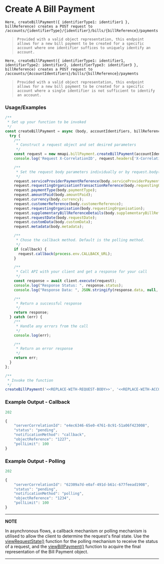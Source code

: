 # Create A Bill Payment

`Here, createBillPayment({ identifierType1: identifier1 }, billReference) creates a POST request to /accounts/{identifierType}/{identifier}/bills/{billReference}/payments`

> `Provided with a valid object representation, this endpoint allows for a new bill payment to be created for a specific account where one identifier suffices to uniquely identify an account.`

`Here, createBillPayment({ identifierType1: identifier1, identifierType2: identifier2, identifierType3: identifier3 }, billReference) creates a POST request to /accounts/{AccountIdentifiers}/bills/{billReference}/payments`

> `Provided with a valid object representation, this endpoint allows for a new bill payment to be created for a specific account where a single identifier is not sufficient to identify an account.`

### Usage/Examples

```javascript
/**
 * Set up your function to be invoked
 */
const createBillPayment = async (body, accountIdentifiers, billReference, callback = false) => {
  try {
    /**
     * Construct a request object and set desired parameters
     */
    const request = new mmapi.billPayment.createBillPayment(accountIdentifiers, billReference);
    console.log('Request X-CorrelationID', request.headers['X-CorrelationID']);

    /**
     * Set the request body parameters individually or by request.body(body);
     */
    request.serviceProviderPaymentReference(body.serviceProviderPaymentReference);
    request.requestingOrganisationTransactionReference(body.requestingOrganisationTransactionReference);
    request.paymentType(body.paymentType);
    request.amountPaid(body.amountPaid);
    request.currency(body.currency);
    request.customerReference(body.customerReference);
    request.requestingOrganisation(body.requestingOrganisation);
    request.supplementaryBillReferenceDetails(body.supplementaryBillReferenceDetails);
    request.requestDate(body.requestDate);
    request.customData(body.customData);
    request.metadata(body.metadata);

    /**
     * Chose the callback method. Default is the polling method.
     */
    if (callback) {
      request.callback(process.env.CALLBACK_URL);
    }

    /**
     * Call API with your client and get a response for your call
     */
    const response = await client.execute(request);
    console.log("Response Status: ", response.status);
    console.log("Response Data: ", JSON.stringify(response.data, null, 4));

    /**
     * Return a successful response
     */
    return response;
  } catch (err) {
    /**
     * Handle any errors from the call
     */
    console.log(err);

    /**
     * Return an error response
     */
    return err;
  }
};

/**
 * Invoke the function
 */
createBillPayment('<<REPLACE-WITH-REQUEST-BODY>>', '<<REPLACE-WITH-ACCOUNT-IDENTIFIERS>>', '<<REPLACE-WITH-BILL-REFERENCE>>');
```

### Example Output - Callback

```javascript
202

{
    "serverCorrelationId": "e4ec6346-65e0-4761-8c91-51a06f423008",
    "status": "pending",
    "notificationMethod": "callback",
    "objectReference": "1227",
    "pollLimit": 100
}
```

### Example Output - Polling

```javascript
202

{
    "serverCorrelationId": "62309a7d-e0af-491d-b61c-677feead1908",
    "status": "pending",
    "notificationMethod": "polling",
    "objectReference": "1234",
    "pollLimit": 100
}
```

---

**NOTE**

In asynchronous flows, a callback mechanism or polling mechanism is utilised to allow the client to determine the request's final state. Use the [viewRequestState()](viewRequestState.Readme.md) function for the polling mechanism to receive the status of a request, and the [viewBillPayment()](viewBillPayment.Readme.md) function to acquire the final representation of the Bill Payment object.

---
